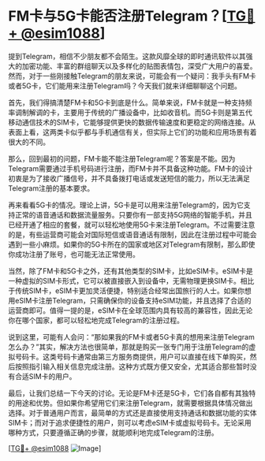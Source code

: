 # FM卡与5G卡能否注册Telegram？[[TG💪+ @esim1088](https://t.me/s/esim1088)]

提到Telegram，相信不少朋友都不会陌生。这款风靡全球的即时通讯软件以其强大的加密功能、丰富的群组聊天以及多样化的贴图表情包，深受广大用户的喜爱。然而，对于一些刚接触Telegram的朋友来说，可能会有一个疑问：我手头有FM卡或者5G卡，它们能用来注册Telegram吗？今天我们就来详细聊聊这个问题。

首先，我们得搞清楚FM卡和5G卡到底是什么。简单来说，FM卡就是一种支持频率调制解调的卡，主要用于传统的广播设备中，比如收音机。而5G卡则是第五代移动通信技术的SIM卡，它能够提供更快的数据传输速度和更稳定的网络连接。从表面上看，这两类卡似乎都与手机通信有关，但实际上它们的功能和应用场景有着很大的不同。

那么，回到最初的问题，FM卡能不能注册Telegram呢？答案是不能。因为Telegram需要通过手机号码进行注册，而FM卡并不具备这种功能。FM卡的设计初衷是为了接收广播信号，并不具备拨打电话或发送短信的能力，所以无法满足Telegram注册的基本要求。

再来看看5G卡的情况。理论上讲，5G卡是可以用来注册Telegram的，因为它支持正常的语音通话和数据流量服务。只要你有一部支持5G网络的智能手机，并且已经开通了相应的套餐，就可以轻松地使用5G卡来注册Telegram。不过需要注意的是，有些运营商可能会对国际短信或语音通话有限制，因此在注册过程中可能会遇到一些小麻烦。如果你的5G卡所在的国家或地区对Telegram有限制，那么即使你成功注册了账号，也可能无法正常使用。

当然，除了FM卡和5G卡之外，还有其他类型的SIM卡，比如eSIM卡。eSIM卡是一种虚拟的SIM卡形式，它可以被直接嵌入到设备中，无需物理更换SIM卡。相比于传统SIM卡，eSIM卡更加灵活便捷，特别适合经常出国旅行的人士。如果你想用eSIM卡注册Telegram，只需确保你的设备支持eSIM功能，并且选择了合适的运营商即可。值得一提的是，eSIM卡在全球范围内具有较高的兼容性，因此无论你在哪个国家，都可以轻松地完成Telegram的注册过程。

说到这里，可能有人会问：“那如果我的FM卡或者5G卡真的想用来注册Telegram怎么办？”其实，解决方法也很简单，那就是购买一张专门用于注册Telegram的虚拟号码卡。这类号码卡通常由第三方服务商提供，用户可以直接在线下单购买，然后按照指引输入相关信息完成注册。这种方式既方便又安全，尤其适合那些暂时没有合适SIM卡的用户。

最后，让我们总结一下今天的讨论。无论是FM卡还是5G卡，它们各自都有其独特的用途和优势。但如果你希望用它们来注册Telegram，就需要根据具体情况做出选择。对于普通用户而言，最简单的方式还是直接使用支持通话和数据功能的实体SIM卡；而对于追求便捷性的用户，则可以考虑eSIM卡或虚拟号码卡。无论采用哪种方式，只要遵循正确的步骤，就能顺利地完成Telegram的注册。

[[TG💪+ @esim1088](https://t.me/s/esim1088) ![Image](https://i.postimg.cc/4NQfJmqS/Snipaste-2025-05-13-00-14-12.png)]